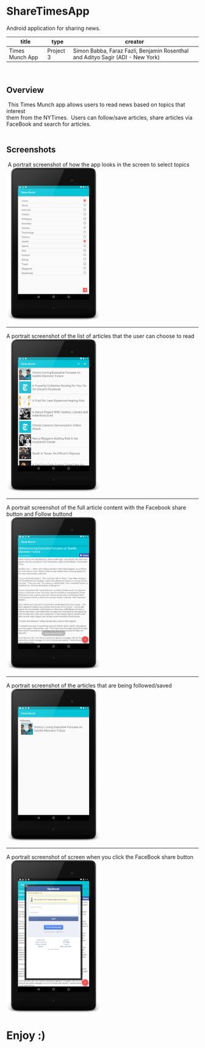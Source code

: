 # ShareTimesApp
Android application for sharing news.


title | type | creator
----- | ---- | -------
Times Munch App | Project 3 | Simon Babba, Faraz Fazli, Benjamin Rosenthal and Adityo Sagir (ADI - New York)
​
## Overview
​
This Times Munch app allows users to read news based on topics that interest<br>
them from the NYTimes.
​
Users can follow/save articles, share articles via FaceBook and search for articles.<br>
​
​
## Screenshots
​
A portrait screenshot of how the app looks in the screen to select topics<br>
<img src="screenshots/1.png" height="400px" />

---
A portrait screenshot of the list of articles that the user can choose to read<br>
<img src="screenshots/2.png" height="400px" />

---

A portrait screenshot of the full article content with the Facebook share button and Follow buttond<br>
<img src="screenshots/3.png" height="400px" />

---
A portrait screenshot of the articles that are being followed/saved<br>
<img src="screenshots/4.png" height="400px" />

---
A portrait screenshot of screen when you click the FaceBook share button<br>
<img src="screenshots/5.png" height="400px" />
​
# Enjoy :)
